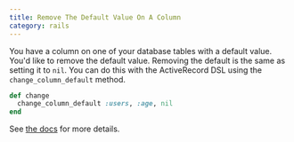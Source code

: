 ```yaml
--- 
title: Remove The Default Value On A Column
category: rails
---
```


You have a column on one of your database tables with a default value. You'd
like to remove the default value. Removing the default is the same as
setting it to `nil`. You can do this with the ActiveRecord DSL using the
`change_column_default` method.

```ruby
def change
  change_column_default :users, :age, nil
end
```

See [the
docs](http://api.rubyonrails.org/classes/ActiveRecord/ConnectionAdapters/SchemaStatements.html#method-i-change_column_default)
for more details.
